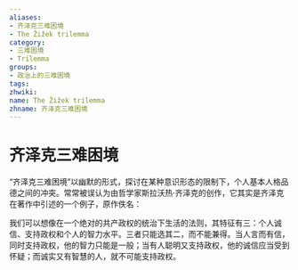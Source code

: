 ```yaml
---
aliases:
- 齐泽克三难困境
- The Žižek trilemma
category:
- 三难困境
- Trilemma
groups:
- 政治上的三难困境
tags:
zhwiki:
name: The Žižek trilemma
zhname: 齐泽克三难困境
---
```


# 齐泽克三难困境

“齐泽克三难困境”以幽默的形式，探讨在某种意识形态的限制下，个人基本人格品德之间的冲突。常常被误认为由哲学家斯拉沃热·齐泽克的创作，它其实是齐泽克在著作中引述的一个例子，原作佚名：

我们可以想像在一个绝对的共产政权的统治下生活的法则，其特征有三：个人诚信、支持政权和个人的智力水平。三者只能选其二，而不能兼得。当人言而有信，同时支持政权，他的智力只能是一般；当有人聪明又支持政权，他的诚信应当受到怀疑；而诚实又有智慧的人，就不可能支持政权。
